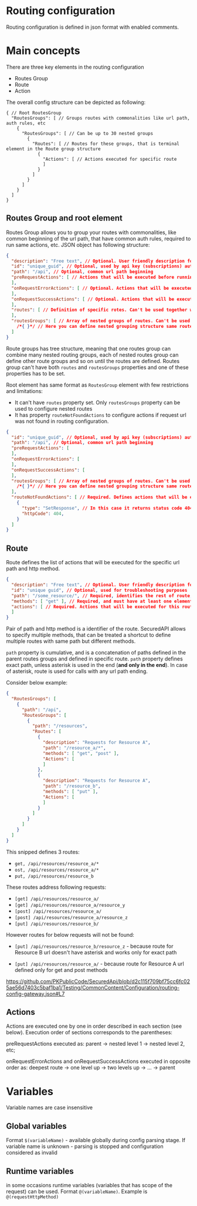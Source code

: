 # Routing configuration

Routing configuration is defined in json format with enabled comments.

# Main concepts
There are three key elements in the routing configuration
* Routes Group
* Route
* Action

The overall config structure can be depicted as following: 
```JSON5
{ // Root RoutesGroup
  "RoutesGroups": [ // Groups routes with commonalities like url path, auth rules, etc
    {
      "RoutesGroups": [ // Can be up to 30 nested groups
        {
          "Routes": [ // Routes for these groups, that is terminal element in the Route group structure
            {
              "Actions": [ // Actions executed for specific route
              ]
            }
          ]
        }
      ]
    }
  ]
}
```

## Routes Group and root element
Routes Group allows you to group your routes with commonalities, like common beginning of the url path, that have common auth rules, required to run same actions, etc. JSON object has following structure:

```json
{
  "description": "Free text", // Optional. User friendly description for the group, for maintenance and troubleshooting purposes
  "id": "unique_guid", // Optional, used by api key (subscriptions) authorization, or for troubleshooting
  "path": "/api", // Optional, common url path beginning
  "preRequestActions": [ // Actions that will be executed before running nested group's preRequestActions and routes.actions
  ],
  "onRequestErrorActions": [ // Optional. Actions that will be executed after running nested group's onRequestErrorActions and routes' actions in case of error of nested routes
  ],
  "onRequestSuccessActions": [ // Optional. Actions that will be executed  after running nested group's onRequestSuccessActions and routes' actions in case of success of nested routes
  ],
  "routes": [ // Definition of specific rotes. Can't be used together with routesGroups property
  ],
  "routesGroups": [ // Array of nested groups of routes. Can't be used together with routes property
    /*{ }*/ // Here you can define nested grouping structure same route groups where you can setup 
  ]
}
```

Route groups has tree structure, meaning that one routes group can combine many nested routing groups, each of nested routes group can define other route groups and so on until the routes are defined. Routes group can't have both ```routes``` and ```routesGroups``` properties and one of these properties has to be set.

Root element has same format as ```RoutesGroup``` element with few restrictions and limitations:
* It can't have ```routes``` property set. Only ```routesGroups``` property can be used to configure nested routes
* It has property ```routeNotFoundActions``` to configure actions if request url was not found in routing configuration.

```json
{
  "id": "unique_guid", // Optional, used by api key (subscriptions) authorization, or for troubleshooting
  "path": "/api", // Optional, common url path beginning
  "preRequestActions": [
  ],
  "onRequestErrorActions": [
  ],
  "onRequestSuccessActions": [
  ],
  "routesGroups": [ // Array of nested groups of routes. Can't be used together with routes property
    /*{ }*/ // Here you can define nested grouping structure same route groups where you can setup 
  ],
  "routeNotFoundActions": [ // Required. Defines actions that will be executed if route not found. 
    {
      "type": "SetResponse", // In this case it returns status code 404
      "httpCode": 404,
    }
  ]
}
```

## Route
Route defines the list of actions that will be executed for the specific url path and http method.

```JSON
{
  "description": "Free text", // Optional. User friendly description for the route, for maintenance and troubleshooting purposes
  "id": "unique guid", // Optional, used for troubleshooting purposes
  "path": "/some_resource/", // Required, identifies the rest of route, allows using * (asterisk) to make route work for call with any ending.
  "methods": [ "get" ], // Required, and must have at least one element. HTTP Methods that identifies route together with url path
  "actions": [ // Required. Actions that will be executed for this route
  ]
}
```

Pair of path and http method is a identifier of the route. SecuredAPI allows to specify multiple methods, that can be treated a shortcut to define multiple routes with same path but different methods. 

```path``` property is cumulative, and is a concatenation of paths defined in the parent routes groups and defined in specific route. ```path``` property defines exact path, unless asterisk is used in the end (**and only in the end**). In case of asterisk, route is used for calls with any url path ending.

Consider below example:

```json
{ 
  "RoutesGroups": [ 
    {
      "path": "/api",
      "RoutesGroups": [
        {
          "path": "/resources",
          "Routes": [ 
            {
              "description": "Requests for Resource A",
              "path": "/resource_a/*",
              "methods": [ "get", "post" ],
              "Actions": [
              ]
            },
            {
              "description": "Requests for Resource A",
              "path": "/resource_b",
              "methods": [ "put" ],
              "Actions": [ 
              ]
            }
          ]
        }
      ]
    }
  ]
}
```

This snipped defines 3 routes:
* ```get, /api/resources/resource_a/*```
* ```ost, /api/resources/resource_a/*```
* ```put, /api/resources/resource_b```

These routes address following requests:
* ```[get] /api/resources/resource_a/```
* ```[get] /api/resources/resource_a/resource_y```
* ```[post] /api/resources/resource_a/```
* ```[post] /api/resources/resource_a/resource_z```
* ```[put] /api/resources/resource_b/```

However routes for below requests will not be found: 

* ```[put] /api/resources/resource_b/resource_z``` - because route for Resource B url doesn't have asterisk and works only for exact path

* ```[put] /api/resources/resource_a/``` - because route for Resource A url defined only for get and post methods


https://github.com/PKPublicCode/SecuredApi/blob/d2c115f709bf75cc6fc025ae56d7403c5baf1ba1/Testing/CommonContent/Configuration/routing-config-gateway.json#L7

## Actions
Actions are executed one by one in order described in each section (see below). Execution order of sections corresponds to the parentheses: 

preRequestActions executed as: parent -> nested level 1 -> nested level 2, etc; 

onRequestErrorActions and onRequestSuccessActions executed in opposite order as: deepest route -> one level up -> two levels up -> ... -> parent

# Variables
Variable names are case insensitive

## Global variables
Format ```$(variableName)``` - available globally during config parsing stage. If variable name is unknown - parsing is stopped and configuration considered as invalid

## Runtime variables
in some occasions runtime variables (variables that has scope of the request) can be used.
Format ```@(variableName)```. Example is ```@(requestHttpMethod)```